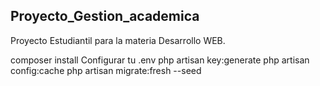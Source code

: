 Proyecto_Gestion_academica
----------------------
Proyecto Estudiantil para la materia Desarrollo WEB.

composer install
Configurar tu .env
php artisan key:generate
php artisan config:cache
php artisan migrate:fresh --seed
